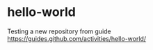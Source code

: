 # hello-world
Testing a new repository from guide https://guides.github.com/activities/hello-world/
